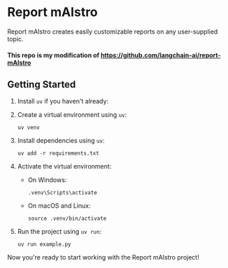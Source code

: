 # Report mAIstro

Report mAIstro creates easily customizable reports on any user-supplied topic.

#### This repo is my modification of https://github.com/langchain-ai/report-mAIstro

## Getting Started

1. Install `uv` if you haven't already:


2. Create a virtual environment using `uv`:
   ```
   uv venv
   ```

3. Install dependencies using `uv`:
   ```
   uv add -r requirements.txt
   ```

4. Activate the virtual environment:
   - On Windows:
     ```
     .venv\Scripts\activate
     ```
   - On macOS and Linux:
     ```
     source .venv/bin/activate
     ```

5. Run the project using `uv run`:
   ```
   uv run example.py
   ```

Now you're ready to start working with the Report mAIstro project!
